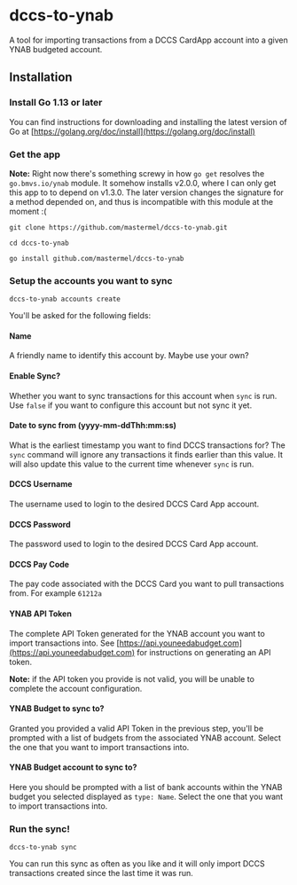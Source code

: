 # dccs-to-ynab
A tool for importing transactions from a DCCS CardApp account into a given YNAB budgeted account.

## Installation

### Install Go 1.13 or later
You can find instructions for downloading and installing the latest version of Go
at [https://golang.org/doc/install](https://golang.org/doc/install)

### Get the app
**Note:**
Right now there's something screwy in how `go get` resolves the `go.bmvs.io/ynab` module.
It somehow installs v2.0.0, where I can only get this app to to depend on v1.3.0. The later
version changes the signature for a method depended on, and thus is incompatible with this
module at the moment :(

```
git clone https://github.com/mastermel/dccs-to-ynab.git

cd dccs-to-ynab

go install github.com/mastermel/dccs-to-ynab
```

### Setup the accounts you want to sync
```
dccs-to-ynab accounts create
```

You'll be asked for the following fields:

#### Name
A friendly name to identify this account by. Maybe use your own?

#### Enable Sync?
Whether you want to sync transactions for this account when `sync` is run. Use `false` if you
want to configure this account but not sync it yet.

#### Date to sync from (yyyy-mm-ddThh:mm:ss)
What is the earliest timestamp you want to find DCCS transactions for? The `sync` command will
ignore any transactions it finds earlier than this value. It will also update this value to the
current time whenever `sync` is run.

#### DCCS Username
The username used to login to the desired DCCS Card App account.

#### DCCS Password
The password used to login to the desired DCCS Card App account.

#### DCCS Pay Code
The pay code associated with the DCCS Card you want to pull transactions from. For example `61212a`

#### YNAB API Token
The complete API Token generated for the YNAB account you want to import transactions into.
See [https://api.youneedabudget.com](https://api.youneedabudget.com) for instructions on
generating an API token.

**Note:** if the API token you provide is not valid, you will be unable to complete the account configuration.

#### YNAB Budget to sync to?
Granted you provided a valid API Token in the previous step, you'll be prompted with a list
of budgets from the associated YNAB account. Select the one that you want to import
transactions into.

#### YNAB Budget account to sync to?
Here you should be prompted with a list of bank accounts within the YNAB budget you selected
displayed as `type: Name`. Select the one that you want to import transactions into.

### Run the sync!
```
dccs-to-ynab sync
```

You can run this sync as often as you like and it will only import DCCS transactions created
since the last time it was run.
